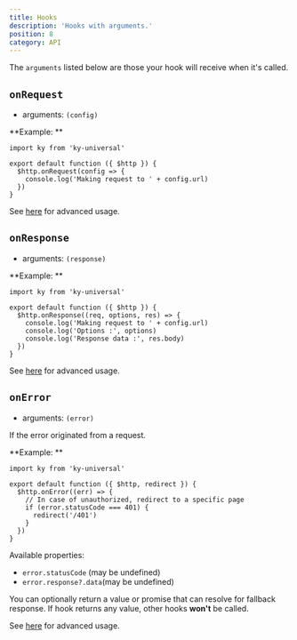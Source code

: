 ```yaml
---
title: Hooks
description: 'Hooks with arguments.'
position: 8
category: API
---
```


The `arguments` listed below are those your hook will receive when it's called.

## `onRequest`

- arguments: `(config)`

**Example: **
```js{}[plugins/http.js]
import ky from 'ky-universal'

export default function ({ $http }) {
  $http.onRequest(config => {
    console.log('Making request to ' + config.url)
  })
}
```

See [here](/advanced#hooks) for advanced usage.

## `onResponse`

- arguments: `(response)`

**Example: **
```js{}[plugins/http.js]
import ky from 'ky-universal'

export default function ({ $http }) {
  $http.onResponse((req, options, res) => {
    console.log('Making request to ' + config.url)
    console.log('Options :', options)
    console.log('Response data :', res.body)
  })
}
```

See [here](/advanced#hooks) for advanced usage.

## `onError`

- arguments: `(error)`

If the error originated from a request.

**Example: **
```js{}[plugins/http.js]
import ky from 'ky-universal'

export default function ({ $http, redirect }) {
  $http.onError((err) => {
    // In case of unauthorized, redirect to a specific page
    if (error.statusCode === 401) {
      redirect('/401')
    }
  })
}
```

Available properties:

- `error.statusCode` (may be undefined)
- `error.response?.data`(may be undefined)

You can optionally return a value or promise that can resolve for fallback response. If hook returns any value, other hooks **won't** be called.

See [here](/advanced#hooks) for advanced usage.
